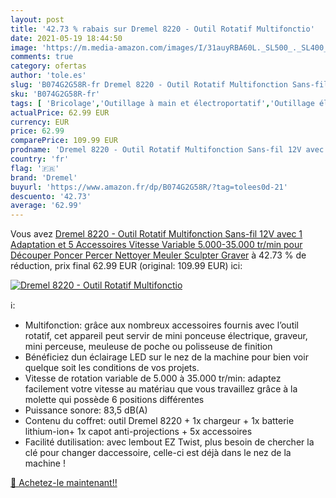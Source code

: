 ```yaml
---
layout: post
title: '42.73 % rabais sur Dremel 8220 - Outil Rotatif Multifonctio'
date: 2021-05-19 18:44:50
image: 'https://m.media-amazon.com/images/I/31auyRBA60L._SL500_._SL400_.jpg'
comments: true
category: ofertas
author: 'tole.es'
slug: 'B074G2G58R-fr Dremel 8220 - Outil Rotatif Multifonction Sans-fil 12V...'
sku: 'B074G2G58R-fr'
tags: [ 'Bricolage','Outillage à main et électroportatif','Outillage électroportatif','Outils rotatifs multifonction','dremel', ]
actualPrice: 62.99 EUR
currency: EUR
price: 62.99
comparePrice: 109.99 EUR
prodname: 'Dremel 8220 - Outil Rotatif Multifonction Sans-fil 12V avec 1 Adaptation et 5 Accessoires  Vitesse Variable 5.000-35.000 tr/min pour Découper  Poncer  Percer  Nettoyer  Meuler  Sculpter  Graver'
country: 'fr'
flag: '🇫🇷'
brand: 'Dremel'
buyurl: 'https://www.amazon.fr/dp/B074G2G58R/?tag=tolees0d-21'
descuento: '42.73'
average: '62.99'
---
```


Vous avez [Dremel 8220 - Outil Rotatif Multifonction Sans-fil 12V avec 1 Adaptation et 5 Accessoires  Vitesse Variable 5.000-35.000 tr/min pour Découper  Poncer  Percer  Nettoyer  Meuler  Sculpter  Graver](https://www.amazon.fr/dp/B074G2G58R/?tag=tolees0d-21)  à  42.73 % de réduction, prix final  62.99 EUR (original: 109.99 EUR) ici:

[![Dremel 8220 - Outil Rotatif Multifonctio](https://m.media-amazon.com/images/I/31auyRBA60L._SL500_._SL400_.jpg)](https://www.amazon.fr/dp/B074G2G58R/?tag=tolees0d-21)

ℹ️:

- Multifonction: grâce aux nombreux accessoires fournis avec l’outil rotatif, cet appareil peut servir de mini ponceuse électrique, graveur, mini perceuse, meuleuse de poche ou polisseuse de finition
- Bénéficiez dun éclairage LED sur le nez de la machine pour bien voir quelque soit les conditions de vos projets.
- Vitesse de rotation variable de 5.000 à 35.000 tr/min: adaptez facilement votre vitesse au matériau que vous travaillez grâce à la molette qui possède 6 positions différentes
- Puissance sonore: 83,5 dB(A)
- Contenu du coffret: outil Dremel 8220 + 1x chargeur + 1x batterie lithium-ion+ 1x capot anti-projections + 5x accessoires
- Facilité dutilisation: avec lembout EZ Twist, plus besoin de chercher la clé pour changer daccessoire, celle-ci est déjà dans le nez de la machine !

[🛒 Achetez-le maintenant!!](https://www.amazon.fr/dp/B074G2G58R/?tag=tolees0d-21)
